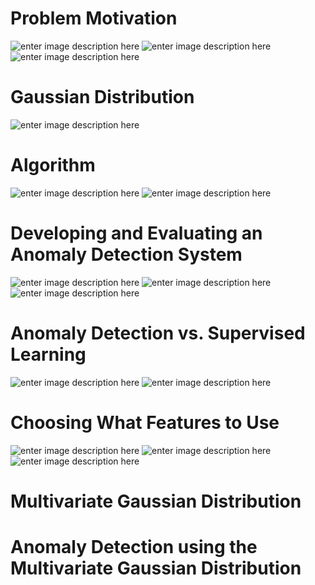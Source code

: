# Problem Motivation

![enter image description here](https://lh3.googleusercontent.com/4i-p2i_4Rmrzeuayw1wG0iqNtUk6YUPdiVwrVKq0QW4CpB6xpW_XGd1Wtcrl1teSfPK5X9CcWASD)
![enter image description here](https://lh3.googleusercontent.com/11UKvR6IZa9cIurNhdJ45UqgZLc3MuCOSBHeELZTh3ZqieaYJ-Z85jynqwJUeIogKdKCFgs2OT2x)
![enter image description here](https://lh3.googleusercontent.com/MKXWQqKsxPfaCWyPDPRDVbquA6W_olVUSM5PL0MVnEjPcMoWYSF00LrvuRDp5k6fY6-vJtjGZrfG)

# Gaussian Distribution

![enter image description here](https://lh3.googleusercontent.com/cFTgGAs_DbLi7v_zRReJzJxnKJsk2Un-c1HhcmaijZTmbe3fkumGdhlpHckbIWaaii3PDB7i2Bj5)

# Algorithm

![enter image description here](https://lh3.googleusercontent.com/1sAyXvGnnHZ9O0oC6ViGULaHbWNG425UHOgCT_zWzkHvr3pp9ggvC1eTlyK2Tf1jiHnCoUx5UyLg)
![enter image description here](https://lh3.googleusercontent.com/HXhKl5Q5JRR2Zg4Vsx_SYhphcDlO-8MySR90fOAmcmfPU-OB-5Qzcv42SDyf8HK4vi_m9KWq6f84)

# Developing and Evaluating an Anomaly Detection System

![enter image description here](https://lh3.googleusercontent.com/jtopCRXQB9cnHfK3-Bl_wf5-RaxEC_X7ArZzcj95kCbJFebhI3TWanjZH19K6Z5PeV6QYuRoni_s)
![enter image description here](https://lh3.googleusercontent.com/2e8GGDrIlWwNli3NEkS_HrG0I6RpuVN11OhfDvBe2dDJC0h2P9VHIHZUNrSwBq80VgruEwWvmGWh)
![enter image description here](https://lh3.googleusercontent.com/8bCmGYr_O4UqjXrWf7p8I4HUx4UbVJeLy6z_Ls_wxrE1yIsQL21Z3mPdwNEw3AnKcmyMQFy05QTw)

# Anomaly Detection vs. Supervised Learning

![enter image description here](https://lh3.googleusercontent.com/YoWs5VoynNOk4Pl7jzXkoPiu5zbRfLHwFmlfDUL4lBJR3zc8fBY8q9A-51BD-OKXI0hToRO9ywKP)
![enter image description here](https://lh3.googleusercontent.com/o2wnkstFHO8M6yHxJfuErN9yD3rVIlVcvZmn9hjMujf3i7G7HmpkXA6l7oVV8F_deTrmQun7Qnii)

# Choosing What Features to Use

![enter image description here](https://lh3.googleusercontent.com/dXojwnu1aovyKqDuttaa92r8-mEEvh1Ei4tgGWq_8nvpjrAHPZzflZtMn01Sc2K7xw9fZS87r6Du)
![enter image description here](https://lh3.googleusercontent.com/LIkZ5y1eeqYhwTyKR7k-EjSEVEuuKSa62qfENwB2whzXhpRXeikvPqJi7jn6TjVW0MmeS-a4xi49)
![enter image description here](https://lh3.googleusercontent.com/b6PLHIUYMEXrOyOnKrQMKgbziKWXAW4cxV5Pr3Sh4enIrv_Cshxb0womIXYUe_oLdpyVyaATpwSS)

# Multivariate Gaussian Distribution



# Anomaly Detection using the Multivariate Gaussian Distribution

<!--stackedit_data:
eyJoaXN0b3J5IjpbMTc0ODk4NzE1OCwxNTgzNjU0ODcyLDM3OT
EzODM4MywtMTMxMzUyMTk5MywtOTU4ODY4NjE2LDExNzA0ODk4
ODgsMTU3OTM1ODQ0NSwxNjU5NDQ0MzUxLC0xMTgzNTAwNzQ5XX
0=
-->
